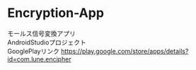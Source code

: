 # Encryption-App
モールス信号変換アプリ
<br>AndroidStudioプロジェクト
<br>GooglePlayリンク https://play.google.com/store/apps/details?id=com.lune.encipher
